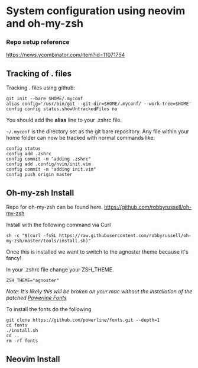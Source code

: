 # System configuration using neovim and oh-my-zsh

### Repo setup reference
https://news.ycombinator.com/item?id=11071754

## Tracking of . files
Tracking . files using github:
```shell
git init --bare $HOME/.myconf
alias config='/usr/bin/git --git-dir=$HOME/.myconf/ --work-tree=$HOME'
config config status.showUntrackedFiles no
```
You should add the **alias** line to your .zshrc file.

`~/.myconf` is the directory set as the git bare repository.  Any file within your home folder can now be tracked with normal commands like:
```shell
config status
config add .zshrc
config commit -m "adding .zshrc"
config add .config/nvim/init.vim
config commit -m "adding init.vim"
config push origin master
```

## Oh-my-zsh Install
Repo for oh-my-zsh can be found here. https://github.com/robbyrussell/oh-my-zsh

Install with the following command via Curl

`sh -c "$(curl -fsSL https://raw.githubusercontent.com/robbyrussell/oh-my-zsh/master/tools/install.sh)"`

Once this is installed we want to switch to the agnoster theme because it's fancy!

In your .zshrc file change your ZSH_THEME.

`ZSH_THEME="agnoster"`

_Note: It's likely this will be broken on your mac without the installation of the patched [Powerline Fonts](https://github.com/powerline/fonts)_

To install the fonts do the following
```shell
git clone https://github.com/powerline/fonts.git --depth=1
cd fonts
./install.sh
cd ..
rm -rf fonts
```

## Neovim Install

## 
